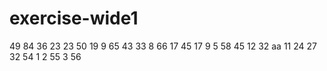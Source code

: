 # exercise-wide1
49
84
36
23
23
50
19
9
65
43
33
8
66
17
45
17
9
5
58
45
12
32
aa
11
24
27
32
54
1
2
55
3
56
